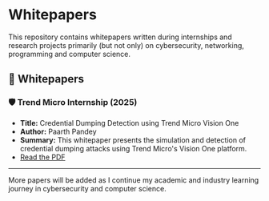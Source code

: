 # Whitepapers

This repository contains whitepapers written during internships and research projects primarily (but not only) on cybersecurity, networking, programming and computer science.
## 📄 Whitepapers

### 🛡️ Trend Micro Internship (2025)
- **Title:** Credential Dumping Detection using Trend Micro Vision One
- **Author:** Paarth Pandey
- **Summary:** This whitepaper presents the simulation and detection of credential dumping attacks using Trend Micro's Vision One platform.
- [Read the PDF](./trend-micro-internship-2025/Trend_Micro_Whitepaper_Paarth_Pandey.pdf)

---

More papers will be added as I continue my academic and industry learning journey in cybersecurity and computer science.
